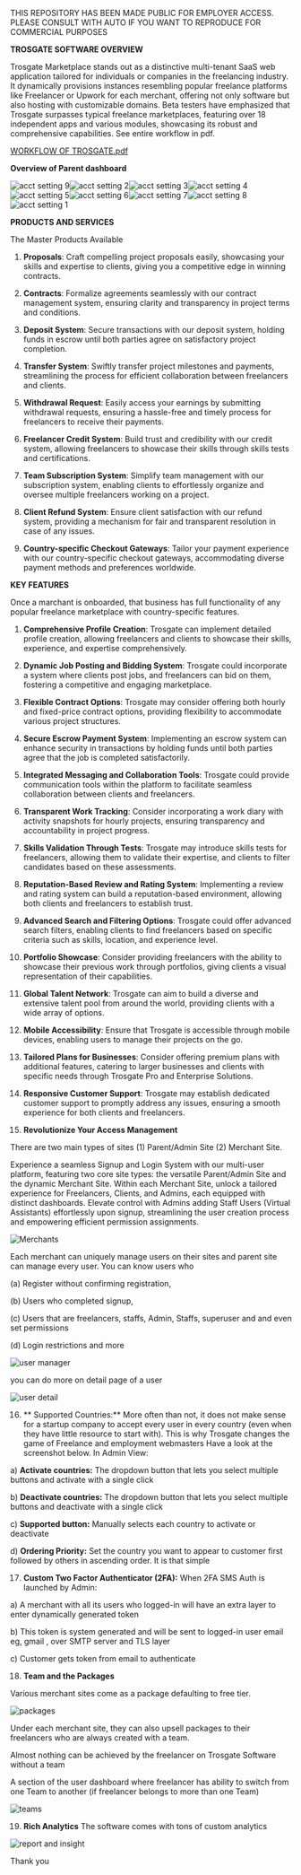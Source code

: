 THIS REPOSITORY HAS BEEN MADE PUBLIC FOR EMPLOYER ACCESS. PLEASE CONSULT WITH AUTO IF YOU WANT TO REPRODUCE FOR COMMERCIAL PURPOSES

**TROSGATE SOFTWARE OVERVIEW**

Trosgate Marketplace stands out as a distinctive multi-tenant SaaS web application tailored for individuals or companies in the freelancing industry. It dynamically provisions instances resembling popular freelance platforms like Freelancer or Upwork for each merchant, offering not only software but also hosting with customizable domains. Beta testers have emphasized that Trosgate surpasses typical freelance marketplaces, featuring over 18 independent apps and various modules, showcasing its robust and comprehensive capabilities. See entire workflow in pdf.

[WORKFLOW OF TROSGATE.pdf](https://github.com/trosgate/trosgate-market/files/14018746/BETA.WORKFLOW.OF.TROSGATE.pdf)

**Overview of Parent dashboard**

![acct setting 9](https://github.com/trosgate/trosgate-market/assets/90912936/23eb0cb9-9f86-4a09-9175-347b93dacbf2)![acct setting 2](https://github.com/trosgate/trosgate-market/assets/90912936/6f8074af-67c3-4fe2-ac02-27d0aba79c3c)![acct setting 3](https://github.com/trosgate/trosgate-market/assets/90912936/5d396e80-c3f0-4f64-a627-57315669adcd)![acct setting 4](https://github.com/trosgate/trosgate-market/assets/90912936/2614ac7c-b0fe-4173-a088-39759949d177)![acct setting 5](https://github.com/trosgate/trosgate-market/assets/90912936/5d458528-ca26-4880-a19a-86751101cbd3)![acct setting 6](https://github.com/trosgate/trosgate-market/assets/90912936/7432437b-44d5-440b-a184-ec38b24b01cc)![acct setting 7](https://github.com/trosgate/trosgate-market/assets/90912936/84086b6b-72a9-487b-9b44-1153c774600e)![acct setting 8](https://github.com/trosgate/trosgate-market/assets/90912936/5f420526-c0cf-4102-b54a-c272a0e9f0a4)![acct setting 1](https://github.com/trosgate/trosgate-market/assets/90912936/e09f0d7e-2d7e-439a-8860-e378cf619eff)





**PRODUCTS AND SERVICES**

The Master Products Available

1. **Proposals**: Craft compelling project proposals easily, showcasing your skills and expertise to clients, giving you a competitive edge in winning contracts.

2. **Contracts**: Formalize agreements seamlessly with our contract management system, ensuring clarity and transparency in project terms and conditions.

3. **Deposit System**: Secure transactions with our deposit system, holding funds in escrow until both parties agree on satisfactory project completion.

4. **Transfer System**: Swiftly transfer project milestones and payments, streamlining the process for efficient collaboration between freelancers and clients.

5. **Withdrawal Request**: Easily access your earnings by submitting withdrawal requests, ensuring a hassle-free and timely process for freelancers to receive their payments.

6. **Freelancer Credit System**: Build trust and credibility with our credit system, allowing freelancers to showcase their skills through skills tests and certifications.

7. **Team Subscription System**: Simplify team management with our subscription system, enabling clients to effortlessly organize and oversee multiple freelancers working on a project.

8. **Client Refund System**: Ensure client satisfaction with our refund system, providing a mechanism for fair and transparent resolution in case of any issues.

9. **Country-specific Checkout Gateways**: Tailor your payment experience with our country-specific checkout gateways, accommodating diverse payment methods and preferences worldwide.

**KEY FEATURES**

Once a marchant is onboarded, that business has full functionality of any popular freelance marketplace with country-specific features. 

1. **Comprehensive Profile Creation**: Trosgate can implement detailed profile creation, allowing freelancers and clients to showcase their skills, experience, and expertise comprehensively.

2. **Dynamic Job Posting and Bidding System**: Trosgate could incorporate a system where clients post jobs, and freelancers can bid on them, fostering a competitive and engaging marketplace.

3. **Flexible Contract Options**: Trosgate may consider offering both hourly and fixed-price contract options, providing flexibility to accommodate various project structures.

4. **Secure Escrow Payment System**: Implementing an escrow system can enhance security in transactions by holding funds until both parties agree that the job is completed satisfactorily.

5. **Integrated Messaging and Collaboration Tools**: Trosgate could provide communication tools within the platform to facilitate seamless collaboration between clients and freelancers.

6. **Transparent Work Tracking**: Consider incorporating a work diary with activity snapshots for hourly projects, ensuring transparency and accountability in project progress.

7. **Skills Validation Through Tests**: Trosgate may introduce skills tests for freelancers, allowing them to validate their expertise, and clients to filter candidates based on these assessments.

8. **Reputation-Based Review and Rating System**: Implementing a review and rating system can build a reputation-based environment, allowing both clients and freelancers to establish trust.

9. **Advanced Search and Filtering Options**: Trosgate could offer advanced search filters, enabling clients to find freelancers based on specific criteria such as skills, location, and experience level.

10. **Portfolio Showcase**: Consider providing freelancers with the ability to showcase their previous work through portfolios, giving clients a visual representation of their capabilities.

11. **Global Talent Network**: Trosgate can aim to build a diverse and extensive talent pool from around the world, providing clients with a wide array of options.

12. **Mobile Accessibility**: Ensure that Trosgate is accessible through mobile devices, enabling users to manage their projects on the go.

13. **Tailored Plans for Businesses**: Consider offering premium plans with additional features, catering to larger businesses and clients with specific needs through Trosgate Pro and Enterprise Solutions.

14. **Responsive Customer Support**: Trosgate may establish dedicated customer support to promptly address any issues, ensuring a smooth experience for both clients and freelancers.

15. **Revolutionize Your Access Management**

There are two main types of sites (1) Parent/Admin Site (2) Merchant Site.

Experience a seamless Signup and Login System with our multi-user platform, featuring two core site types: the versatile Parent/Admin Site and the dynamic Merchant Site. Within each Merchant Site, unlock a tailored experience for Freelancers, Clients, and Admins, each equipped with distinct dashboards. Elevate control with Admins adding Staff Users (Virtual Assistants) effortlessly upon signup, streamlining the user creation process and empowering efficient permission assignments.

![Merchants](https://github.com/trosgate/trosgate-market/assets/90912936/b3895856-8e90-4a2f-a49d-8de86c925190)

Each merchant can uniquely manage users on their sites and parent site can manage every user. You can know users who 

(a) Register without confirming registration, 

(b) Users who completed signup, 

(c) Users that are freelancers, staffs, Admin, Staffs, superuser and
and even set permissions

(d) Login restrictions and more

![user manager](https://github.com/trosgate/trosgate-market/assets/90912936/6f348cd0-35e6-43b4-b0c3-1b6faa4336f0)

you can do more on detail page of a user

![user detail](https://github.com/trosgate/trosgate-market/assets/90912936/e743f4e9-6461-4818-82b3-266b837ab652)

16. ** Supported Countries:** More often than not, it does not make sense for a startup company to
accept every user in every country (even when they have little resource to start with). This is why
Trosgate changes the game of Freelance and employment webmasters
Have a look at the screenshot below. In Admin View:

a) **Activate countries:** The dropdown button that lets you select multiple buttons and
activate with a single click

b) **Deactivate countries:** The dropdown button that lets you select multiple buttons and
deactivate with a single click

c) **Supported button:** Manually selects each country to activate or deactivate

d) **Ordering Priority:** Set the country you want to appear to customer first followed by
others in ascending order. It is that simple

17. **Custom Two Factor Authenticator (2FA):** When 2FA SMS Auth is launched by Admin:

a) A merchant with all its users who logged-in will have an extra layer to enter dynamically generated token

b) This token is system generated and will be sent to logged-in user email eg, gmail , over
SMTP server and TLS layer

c) Customer gets token from email to authenticate

18. **Team and the Packages**

Various merchant sites come as a package defaulting to free tier. 

![packages](https://github.com/trosgate/trosgate-market/assets/90912936/77d895fe-2797-4e5c-af13-e0607faa4b29)

Under each merchant site, they can also upsell packages to their freelancers who are always created with a team. 

Almost nothing can be achieved by the freelancer on Trosgate Software without a team

A section of the user dashboard where freelancer has ability to switch from one Team to another
(if freelancer belongs to more than one Team)

![teams](https://github.com/trosgate/trosgate-market/assets/90912936/eea06a06-a0e6-4666-83fe-0e939174ecbd)

19. **Rich Analytics**
The software comes with tons of custom analytics

![report and insight](https://github.com/trosgate/trosgate-market/assets/90912936/72bdec62-078a-40e5-8a20-6f4655e1afcd)

Thank you


















